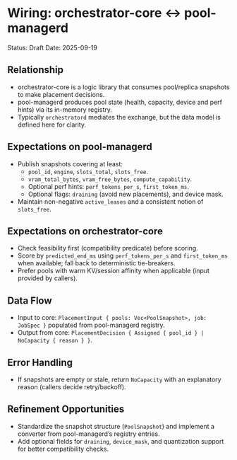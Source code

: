 # Wiring: orchestrator-core ↔ pool-managerd

Status: Draft
Date: 2025-09-19

## Relationship
- orchestrator-core is a logic library that consumes pool/replica snapshots to make placement decisions.
- pool-managerd produces pool state (health, capacity, device and perf hints) via its in-memory registry.
- Typically `orchestratord` mediates the exchange, but the data model is defined here for clarity.

## Expectations on pool-managerd
- Publish snapshots covering at least:
  - `pool_id`, `engine`, `slots_total`, `slots_free`.
  - `vram_total_bytes`, `vram_free_bytes`, `compute_capability`.
  - Optional perf hints: `perf_tokens_per_s`, `first_token_ms`.
  - Optional flags: `draining` (avoid new placements), and device mask.
- Maintain non-negative `active_leases` and a consistent notion of `slots_free`.

## Expectations on orchestrator-core
- Check feasibility first (compatibility predicate) before scoring.
- Score by `predicted_end_ms` using `perf_tokens_per_s` and `first_token_ms` when available; fall back to deterministic tie-breakers.
- Prefer pools with warm KV/session affinity when applicable (input provided by callers).

## Data Flow
- Input to core: `PlacementInput { pools: Vec<PoolSnapshot>, job: JobSpec }` populated from pool-managerd registry.
- Output from core: `PlacementDecision { Assigned { pool_id } | NoCapacity { reason } }`.

## Error Handling
- If snapshots are empty or stale, return `NoCapacity` with an explanatory reason (callers decide retry/backoff).

## Refinement Opportunities
- Standardize the snapshot structure (`PoolSnapshot`) and implement a converter from pool-managerd’s registry entries.
- Add optional fields for `draining`, `device_mask`, and quantization support for better compatibility checks.
